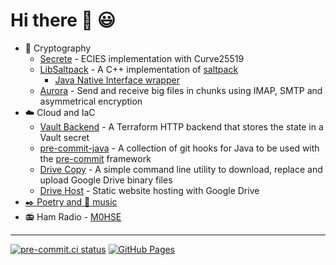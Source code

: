 # Hi there :wave: :smiley:

- :closed_lock_with_key: Cryptography
  - [Secrete](https://github.com/gherynos/secrete) - ECIES implementation with Curve25519
  - [LibSaltpack](https://github.com/gherynos/libsaltpack) - A C++ implementation of [saltpack](https://saltpack.org)
    - [Java Native Interface wrapper](https://github.com/Gherynos/libsaltpack-jni)
  - [Aurora](https://github.com/gherynos/aurora) - Send and receive big files in chunks using IMAP, SMTP and asymmetrical encryption
- :cloud: Cloud and IaC
  - [Vault Backend](https://github.com/gherynos/vault-backend) - A Terraform HTTP backend that stores the state in a Vault secret
  - [pre-commit-java](https://github.com/gherynos/pre-commit-java) - A collection of git hooks for Java to be used with the [pre-commit](https://pre-commit.com) framework
  - [Drive Copy](https://github.com/gherynos/drivecopy) - A simple command line utility to download, replace and upload Google Drive binary files
  - [Drive Host](https://github.com/gherynos/drivehost) - Static website hosting with Google Drive
- [:black_nib: Poetry and :musical_score: music](https://gherynos.art)
- :radio: Ham Radio - [M0HSE](https://www.qrz.com/db/M0HSE)

---

[![pre-commit.ci status](https://results.pre-commit.ci/badge/github/gherynos/gherynos/main.svg)](https://results.pre-commit.ci/latest/github/gherynos/gherynos/main)
[![GitHub Pages](https://github.com/gherynos/gherynos/actions/workflows/gh-pages.yml/badge.svg)](https://github.com/gherynos/gherynos/actions/workflows/gh-pages.yml)
